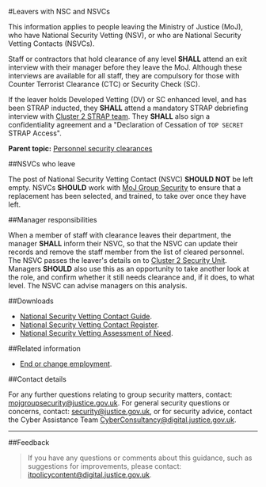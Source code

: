 #Leavers with NSC and NSVCs

This information applies to people leaving the Ministry of Justice (MoJ), who have National Security Vetting (NSV), or who are National Security Vetting Contacts (NSVCs).

Staff or contractors that hold clearance of any level **SHALL** attend an exit interview with their manager before they leave the MoJ. Although these interviews are available for all staff, they are compulsory for those with Counter Terrorist Clearance (CTC) or Security Check (SC).

If the leaver holds Developed Vetting (DV) or SC enhanced level, and has been STRAP inducted, they **SHALL** attend a mandatory STRAP debriefing interview with [Cluster 2 STRAP team](mailto:STRAPTeam@cluster2security.gov.uk). They **SHALL** also sign a confidentiality agreement and a "Declaration of Cessation of `TOP SECRET` STRAP Access".

**Parent topic:** [Personnel security clearances](personnel-security-clearances.md)

##NSVCs who leave

The post of National Security Vetting Contact (NSVC) **SHOULD NOT** be left empty. NSVCs **SHOULD** work with [MoJ Group Security](mailto:mojgroupsecurity@justice.gov.uk) to ensure that a replacement has been selected, and trained, to take over once they have left.

##Manager responsibilities

When a member of staff with clearance leaves their department, the manager **SHALL** inform their NSVC, so that the NSVC can update their records and remove the staff member from the list of cleared personnel. The NSVC passes the leaver's details on to [Cluster 2 Security Unit](mailto:contactus@cluster2security.gov.uk). Managers **SHOULD** also use this as an opportunity to take another look at the role, and confirm whether it still needs clearance and, if it does, to what level. The NSVC can advise managers on this analysis.

##Downloads

* [National Security Vetting Contact Guide](/documents/2016/08/national-security-vetting-contact-guide.docx).
* [National Security Vetting Contact Register](/documents/2019/08/national-security-vetting-contacts-register.xlsx).
* [National Security Vetting Assessment of Need](./gs/security-vetting-assessment-need.doc).

##Related information

* [End or change employment](end-or-change-of-employment.md).

##Contact details

For any further questions relating to group security matters, contact: [mojgroupsecurity@justice.gov.uk](mailto:mojgroupsecurity@justice.gov.uk). For general security questions or concerns, contact: [security@justice.gov.uk](mailto:security@justice.gov.uk), or for security advice, contact the Cyber Assistance Team [CyberConsultancy@digital.justice.gov.uk](mailto:CyberConsultancy@digital.justice.gov.uk).

---

##Feedback

> If you have any questions or comments about this guidance, such as suggestions for improvements, please contact: [itpolicycontent@digital.justice.gov.uk](mailto:itpolicycontent@digital.justice.gov.uk).

